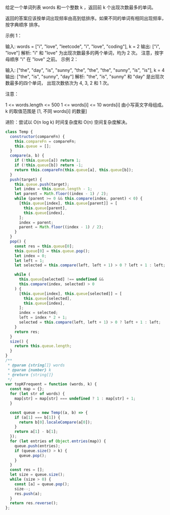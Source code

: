 <!-- @format -->

###

给定一个单词列表 words 和一个整数 k ，返回前 k 个出现次数最多的单词。

返回的答案应该按单词出现频率由高到低排序。如果不同的单词有相同出现频率， 按字典顺序 排序。

示例 1：

输入: words = ["i", "love", "leetcode", "i", "love", "coding"], k = 2
输出: ["i", "love"]
解析: "i" 和 "love" 为出现次数最多的两个单词，均为 2 次。
注意，按字母顺序 "i" 在 "love" 之前。
示例 2：

输入: ["the", "day", "is", "sunny", "the", "the", "the", "sunny", "is", "is"], k = 4
输出: ["the", "is", "sunny", "day"]
解析: "the", "is", "sunny" 和 "day" 是出现次数最多的四个单词，
出现次数依次为 4, 3, 2 和 1 次。

注意：

1 <= words.length <= 500
1 <= words[i] <= 10
words[i] 由小写英文字母组成。
k 的取值范围是 [1, 不同 words[i] 的数量]

进阶：尝试以 O(n log k) 时间复杂度和 O(n) 空间复杂度解决。

```js
class Temp {
  constructor(compareFn) {
    this.compareFn = compareFn;
    this.queue = [];
  }
  compare(a, b) {
    if (!this.queue[a]) return 1;
    if (!this.queue[b]) return -1;
    return this.compareFn(this.queue[a], this.queue[b]);
  }
  push(target) {
    this.queue.push(target);
    let index = this.queue.length - 1;
    let parent = Math.floor((index - 1) / 2);
    while (parent >= 0 && this.compare(index, parent) < 0) {
      [this.queue[index], this.queue[parent]] = [
        this.queue[parent],
        this.queue[index],
      ];
      index = parent;
      parent = Math.floor((index - 1) / 2);
    }
  }
  pop() {
    const res = this.queue[0];
    this.queue[0] = this.queue.pop();
    let index = 0;
    let left = 1;
    let selected = this.compare(left, left + 1) > 0 ? left + 1 : left;

    while (
      this.queue[selected] !== undefined &&
      this.compare(index, selected) > 0
    ) {
      [this.queue[index], this.queue[selected]] = [
        this.queue[selected],
        this.queue[index],
      ];
      index = selected;
      left = index * 2 + 1;
      selected = this.compare(left, left + 1) > 0 ? left + 1 : left;
    }
    return res;
  }
  size() {
    return this.queue.length;
  }
}
/**
 * @param {string[]} words
 * @param {number} k
 * @return {string[]}
 */
var topKFrequent = function (words, k) {
  const map = {};
  for (let str of words) {
    map[str] = map[str] === undefined ? 1 : map[str] + 1;
  }

  const queue = new Temp((a, b) => {
    if (a[1] === b[1]) {
      return b[0].localeCompare(a[0]);
    }
    return a[1] - b[1];
  });
  for (let entries of Object.entries(map)) {
    queue.push(entries);
    if (queue.size() > k) {
      queue.pop();
    }
  }
  const res = [];
  let size = queue.size();
  while (size > 0) {
    const [a] = queue.pop();
    size--;
    res.push(a);
  }
  return res.reverse();
};
```
